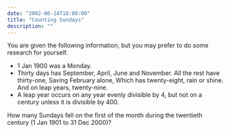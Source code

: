 ```yaml
---
date: "2002-06-14T18:00:00"
title: "Counting Sundays"
description: ""
---
```


<p>You are given the following information, but you may prefer to do some research for yourself.</p>
<ul><li>1 Jan 1900 was a Monday.</li>
<li>Thirty days has September,
April, June and November.
All the rest have thirty-one,
Saving February alone,
Which has twenty-eight, rain or shine.
And on leap years, twenty-nine.</li>
<li>A leap year occurs on any year evenly divisible by 4, but not on a century unless it is divisible by 400.</li>
</ul><p>How many Sundays fell on the first of the month during the twentieth century (1 Jan 1901 to 31 Dec 2000)?</p>

